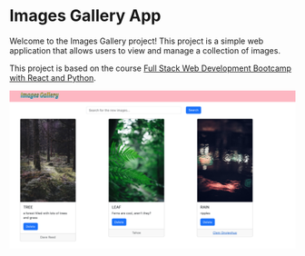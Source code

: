 # Images Gallery App

Welcome to the Images Gallery project! This project is a simple web application that allows users to view and manage a collection of images.

This project is based on the course [Full Stack Web Development Bootcamp with React and Python](https://example.com/course-link).

![Project UI](frontend_example.png)





